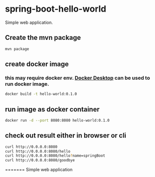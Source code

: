 # spring-boot-hello-world
Simple web application.

## Create the mvn package
```bash
mvn package
```
## create docker image
### this may require docker env. [Docker Desktop](https://docs.docker.com/desktop/) can be used to run docker image.
```bash
docker build -t hello-world:0.1.0
```

## run image as docker container
```bash
docker run -d --port 8080:8080 hello-world:0.1.0
```

## check out result either in browser or cli
```bash
curl http://0.0.0.0:8080
curl http://0.0.0.0:8080/hello
curl http://0.0.0.0:8080/hello?name=springBoot
curl http://0.0.0.0:8080/goodbye
```
=======
Simple web application
